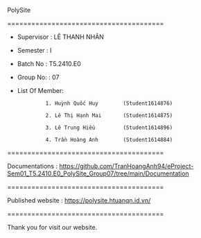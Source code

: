 PolySite

=======================================

+ Supervisor                          : LÊ THANH NHÂN

+ Semester                            : I            

+ Batch No                            : T5.2410.E0  

+ Group No:                           : 07

+ List Of Member:

               1. Huỳnh Quốc Huy        (Student1614876)

               2. Lê Thị Hạnh Mai       (Student1614875)

               3. Lê Trung Hiếu         (Student1614896)

               4. Trần Hoàng Anh        (Student1614884)

=======================================

Documentations : https://github.com/TranHoangAnh94/eProject-Sem01_T5.2410.E0_PolySite_Group07/tree/main/Documentation

=======================================

Published website : https://polysite.htuanqn.id.vn/

=======================================

Thank you for visit our website.
